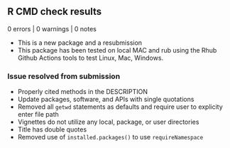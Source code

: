 ## R CMD check results

0 errors  | 0 warnings | 0 notes

* This is a new package and a resubmission
* This package has been tested on local MAC and rub using the Rhub Github Actions tools to test Linux, Mac, Windows. 

### Issue resolved from submission
- Properly cited methods in the DESCRIPTION
- Update packages, software, and APIs with single quotations
- Removed all `getwd` statements as defaults and require user to explicity enter file path
- Vignettes do not utilize any local, package, or user directories
- Title has double quotes
- Removed use of `installed.packages()` to use `requireNamespace`